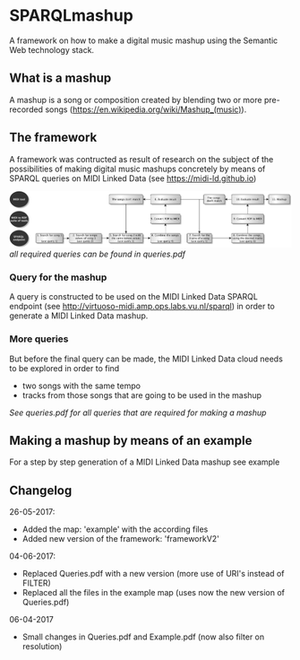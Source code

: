 # SPARQLmashup

A framework on how to make a digital music mashup using the Semantic Web technology stack.

## What is a mashup
A mashup is a song or composition created by blending two or more pre-recorded songs (https://en.wikipedia.org/wiki/Mashup_(music)).

## The framework
A framework was contructed as result of research on the subject of the possibilities of making digital music mashups concretely by means of SPARQL queries on MIDI Linked Data (see https://midi-ld.github.io)


![alt text](https://github.com/rickmeerwaldt/SPARQLmashup/blob/master/Framework.png)
<i>all required queries can be found in queries.pdf</i>

### Query for the mashup
A query is constructed to be used on the MIDI Linked Data SPARQL endpoint (see http://virtuoso-midi.amp.ops.labs.vu.nl/sparql) in order to generate a MIDI Linked Data mashup. 

### More queries
But before the final query can be made, the MIDI Linked Data cloud needs to be explored in order to find
- two songs with the same tempo
- tracks from those songs that are going to be used in the mashup

<i>See queries.pdf for all queries that are required for making a mashup</i> 

## Making a mashup by means of an example
For a step by step generation of a MIDI Linked Data mashup see example

## Changelog

26-05-2017:
- Added the map: 'example' with the according files
- Added new version of the framework: 'frameworkV2'

04-06-2017:
- Replaced Queries.pdf with a new version (more use of URI's instead of FILTER)
- Replaced all the files in the example map (uses now the new version of Queries.pdf)

06-04-2017
- Small changes in Queries.pdf and Example.pdf (now also filter on resolution)



